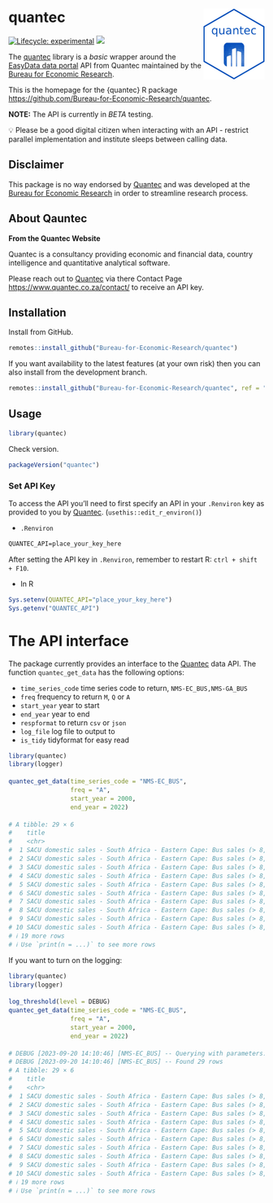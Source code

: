 
# quantec <img src="man/figures/logo.png" align="right" alt="" width="120" />

[![Lifecycle:
experimental](https://img.shields.io/badge/lifecycle-experimental-orange.svg)](https://www.tidyverse.org/lifecycle/#experimental)
[![](https://img.shields.io/github/last-commit/Bureau-for-Economic-Research/quantec.svg)](https://github.com/Bureau-for-Economic-Research/quantec/commits/develop)

The [quantec](https://github.com/Bureau-for-Economic-Research/quantec)
library is a *basic* wrapper around the [EasyData data
portal](https://www.easydata.co.za/) API from Quantec maintained by the
[Bureau for Economic Research](https://www.ber.ac.za/home/).

This is the homepage for the {quantec} R package
<https://github.com/Bureau-for-Economic-Research/quantec>.

**NOTE:** The API is currently in *BETA* testing.

💡 Please be a good digital citizen when interacting with an API -
restrict parallel implementation and institute sleeps between calling
data.

## Disclaimer

This package is no way endorsed by
[Quantec](https://www.easydata.co.za/) and was developed at the [Bureau
for Economic Research](https://www.ber.ac.za/home/) in order to
streamline research process.

## About Qauntec

**From the Quantec Website**

Quantec is a consultancy providing economic and financial data, country
intelligence and quantitative analytical software.

Please reach out to [Quantec](https://www.easydata.co.za/) via there
Contact Page <https://www.quantec.co.za/contact/> to receive an API key.

## Installation

Install from GitHub.

``` r
remotes::install_github("Bureau-for-Economic-Research/quantec")
```

If you want availability to the latest features (at your own risk) then
you can also install from the development branch.

``` r
remotes::install_github("Bureau-for-Economic-Research/quantec", ref = "dev")
```

## Usage

``` r
library(quantec)
```

Check version.

``` r
packageVersion("quantec")
```

### Set API Key

To access the API you’ll need to first specify an API in your
`.Renviron` key as provided to you by
[Quantec](https://www.easydata.co.za/). (`usethis::edit_r_environ()`)

- `.Renviron`

``` txt
QUANTEC_API=place_your_key_here
```

After setting the API key in `.Renviron`, remember to restart R:
`ctrl + shift + F10`.

- In R

``` r
Sys.setenv(QUANTEC_API="place_your_key_here")
Sys.getenv("QUANTEC_API")
```

# The API interface

The package currently provides an interface to the
[Quantec](https://www.easydata.co.za/) data API. The function
`quantec_get_data` has the following options:

- `time_series_code` time series code to return, `NMS-EC_BUS,NMS-GA_BUS`
- `freq` frequency to return `M`, `Q` or `A`
- `start_year` year to start
- `end_year` year to end
- `respformat` to return `csv` or `json`
- `log_file` log file to output to
- `is_tidy` tidyformat for easy read

``` r
library(quantec)
library(logger)

quantec_get_data(time_series_code = "NMS-EC_BUS", 
                 freq = "A", 
                 start_year = 2000, 
                 end_year = 2022)

# A tibble: 29 × 6                                                                                                                                                                                                    
#    title                                                                    unit                           source code           date       value
#    <chr>                                                                    <chr>                          <chr>  <chr>          <date>     <dbl>
#  1 SACU domestic sales - South Africa - Eastern Cape: Bus sales (> 8,500kg) Number (Sum of Monthly Values) NAAMSA NMS-EC_BUS-SAN 1994-12-31    10
#  2 SACU domestic sales - South Africa - Eastern Cape: Bus sales (> 8,500kg) Number (Sum of Monthly Values) NAAMSA NMS-EC_BUS-SAN 1995-12-31     7
#  3 SACU domestic sales - South Africa - Eastern Cape: Bus sales (> 8,500kg) Number (Sum of Monthly Values) NAAMSA NMS-EC_BUS-SAN 1996-12-31    28
#  4 SACU domestic sales - South Africa - Eastern Cape: Bus sales (> 8,500kg) Number (Sum of Monthly Values) NAAMSA NMS-EC_BUS-SAN 1997-12-31    70
#  5 SACU domestic sales - South Africa - Eastern Cape: Bus sales (> 8,500kg) Number (Sum of Monthly Values) NAAMSA NMS-EC_BUS-SAN 1998-12-31     7
#  6 SACU domestic sales - South Africa - Eastern Cape: Bus sales (> 8,500kg) Number (Sum of Monthly Values) NAAMSA NMS-EC_BUS-SAN 1999-12-31     3
#  7 SACU domestic sales - South Africa - Eastern Cape: Bus sales (> 8,500kg) Number (Sum of Monthly Values) NAAMSA NMS-EC_BUS-SAN 2000-12-31     6
#  8 SACU domestic sales - South Africa - Eastern Cape: Bus sales (> 8,500kg) Number (Sum of Monthly Values) NAAMSA NMS-EC_BUS-SAN 2001-12-31    25
#  9 SACU domestic sales - South Africa - Eastern Cape: Bus sales (> 8,500kg) Number (Sum of Monthly Values) NAAMSA NMS-EC_BUS-SAN 2002-12-31    53
# 10 SACU domestic sales - South Africa - Eastern Cape: Bus sales (> 8,500kg) Number (Sum of Monthly Values) NAAMSA NMS-EC_BUS-SAN 2003-12-31    17
# ℹ 19 more rows
# ℹ Use `print(n = ...)` to see more rows
```

If you want to turn on the logging:

``` r
library(quantec)
library(logger)

log_threshold(level = DEBUG)
quantec_get_data(time_series_code = "NMS-EC_BUS", 
                 freq = "A", 
                 start_year = 2000, 
                 end_year = 2022)

# DEBUG [2023-09-20 14:10:46] [NMS-EC_BUS] -- Querying with parameters: # [{"timeSeriesCodes":["NMS-EC_BUS"],"respFormat":["csv"],"freqs":["A"],"startYear":[2000],"endYear":[2022],"isTidy":[true]}]
# DEBUG [2023-09-20 14:10:46] [NMS-EC_BUS] -- Found 29 rows                                                                                                                                                            
# A tibble: 29 × 6
#    title                                                                    unit                           source code           date       value
#    <chr>                                                                    <chr>                          <chr>  <chr>          <date>     <dbl>
#  1 SACU domestic sales - South Africa - Eastern Cape: Bus sales (> 8,500kg) Number (Sum of Monthly Values) NAAMSA NMS-EC_BUS-SAN 1994-12-31    10
#  2 SACU domestic sales - South Africa - Eastern Cape: Bus sales (> 8,500kg) Number (Sum of Monthly Values) NAAMSA NMS-EC_BUS-SAN 1995-12-31     7
#  3 SACU domestic sales - South Africa - Eastern Cape: Bus sales (> 8,500kg) Number (Sum of Monthly Values) NAAMSA NMS-EC_BUS-SAN 1996-12-31    28
#  4 SACU domestic sales - South Africa - Eastern Cape: Bus sales (> 8,500kg) Number (Sum of Monthly Values) NAAMSA NMS-EC_BUS-SAN 1997-12-31    70
#  5 SACU domestic sales - South Africa - Eastern Cape: Bus sales (> 8,500kg) Number (Sum of Monthly Values) NAAMSA NMS-EC_BUS-SAN 1998-12-31     7
#  6 SACU domestic sales - South Africa - Eastern Cape: Bus sales (> 8,500kg) Number (Sum of Monthly Values) NAAMSA NMS-EC_BUS-SAN 1999-12-31     3
#  7 SACU domestic sales - South Africa - Eastern Cape: Bus sales (> 8,500kg) Number (Sum of Monthly Values) NAAMSA NMS-EC_BUS-SAN 2000-12-31     6
#  8 SACU domestic sales - South Africa - Eastern Cape: Bus sales (> 8,500kg) Number (Sum of Monthly Values) NAAMSA NMS-EC_BUS-SAN 2001-12-31    25
#  9 SACU domestic sales - South Africa - Eastern Cape: Bus sales (> 8,500kg) Number (Sum of Monthly Values) NAAMSA NMS-EC_BUS-SAN 2002-12-31    53
# 10 SACU domestic sales - South Africa - Eastern Cape: Bus sales (> 8,500kg) Number (Sum of Monthly Values) NAAMSA NMS-EC_BUS-SAN 2003-12-31    17
# ℹ 19 more rows
# ℹ Use `print(n = ...)` to see more rows
```
